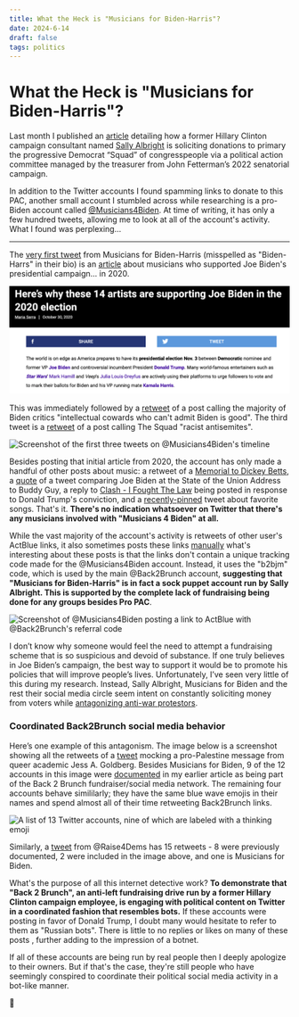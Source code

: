 ```yaml
---
title: What the Heck is "Musicians for Biden-Harris"?
date: 2024-6-14
draft: false
tags: politics
---
```

# What the Heck is "Musicians for Biden-Harris"?

Last month I published an [article](./anti-squad-pac.md) detailing how a former Hillary Clinton campaign consultant named [Sally Albright](https://www.sallylalbright.com/) is soliciting donations to primary the progressive Democrat “Squad” of congresspeople via a political action committee managed by the treasurer from John Fetterman’s 2022 senatorial campaign.

In addition to the Twitter accounts I found spamming links to donate to this PAC, another small account I stumbled across while researching is a pro-Biden account called [@Musicians4Biden](https://twitter.com/Musicians4Biden). At time of writing, it has only a few hundred tweets, allowing me to look at all of the account's activity. What I found was perplexing...

---

The [very first tweet](https://x.com/Musicians4Biden/status/1769084721110098247) from Musicians for Biden-Harris (misspelled as "Biden-Harrs" in their bio) is an [article](https://www.altpress.com/musicians-supporting-joe-biden-2020-election/) about musicians who supported Joe Biden's presidential campaign... in 2020. 

![Screenshot of an article from October 30, 2020 about Joe Biden's campaign](../images/musicians4biden/2020-article-screenshot.png)

This was immediately followed by a [retweet](https://x.com/TWLadyGrey/status/1768605688777863352/retweets) of a post calling the majority of Biden critics "intellectual cowards who can't admit Biden is good". The third tweet is a [retweet](https://x.com/TommyInPA/status/1768814858005336434/retweets) of a post calling The Squad "racist antisemites".

![Screenshot of the first three tweets on @Musicians4Biden's timeline](../musicians4biden/first-tweets.png)

Besides posting that initial article from 2020, the account has only made a handful of other posts about music: a retweet of a [Memorial to Dickey Betts](https://x.com/odie_jackson/status/1781060117800079452/retweets), a [quote](https://x.com/HeLiesWeDie1/status/1765961410763260391/retweets) of a tweet comparing Joe Biden at the State of the Union Address to Buddy Guy, a reply to [Clash - I Fought The Law](https://x.com/Musicians4Biden/status/1796346003857256583) being posted in response to Donald Trump's conviction, and a [recently-pinned](https://x.com/Musicians4Biden/status/1797895241682542731) tweet about favorite songs. That's it. **There's no indication whatsoever on Twitter that there's any musicians involved with "Musicians 4 Biden" at all.**

While the vast majority of the account's activity is retweets of other user's ActBlue links, it also sometimes posts these links [manually](https://x.com/Musicians4Biden/status/1798778554781487198) what's interesting about these posts is that the links don't contain a unique tracking code made for the @Musicians4Biden account. Instead, it uses the "b2bjm" code, which is used by the main @Back2Brunch account, **suggesting that "Musicians for Biden-Harris" is in fact a sock puppet account run by Sally Albright. This is supported by the complete lack of fundraising being done for any groups besides Pro PAC**.

![Screenshot of @Musicians4Biden posting a link to ActBlue with @Back2Brunch's referral code](../musicians4biden/b2bjm.png)

I don’t know why someone would feel the need to attempt a fundraising scheme that is so suspicious and devoid of substance. If one truly believes in Joe Biden’s campaign, the best way to support it would be to promote his policies that will improve people’s lives. Unfortunately, I’ve seen very little of this during my research. Instead, Sally Albright, Musicians for Biden and the rest their social media circle seem intent on constantly soliciting money from voters while [antagonizing anti-war protestors](https://x.com/BanquoDyar/status/1799615488001286261/retweets).

### Coordinated Back2Brunch social media behavior

Here’s one example of this antagonism. The image below is a screenshot showing all the retweets of a [tweet](https://x.com/estherzelda0514/status/1797489170392473775/) mocking a pro-Palestine message from queer academic Jess A. Goldberg. Besides Musicians for Biden, 9 of the 12 accounts in this image were [documented](./anti-squad-pac.md) in my earlier article as being part of the Back 2 Brunch fundraiser/social media network. The remaining four accounts behave simililarly; they have the same blue wave emojis in their names and spend almost all of their time retweeting Back2Brunch links.

![A list of 13 Twitter accounts, nine of which are labeled with a thinking emoji](../musicians4biden/queer-retweets-annotated.png)

Similarly, a [tweet](https://x.com/Raise4Dems/status/1796524028192063676) from @Raise4Dems has 15 retweets - 8 were previously documented, 2 were included in the image above, and one is Musicians for Biden.

What's the purpose of all this internet detective work? **To demonstrate that "Back 2 Brunch", an anti-left fundraising drive run by a former Hillary Clinton campaign employee, is engaging with political content on Twitter in a coordinated fashion that resembles bots.** If these accounts were posting in favor of Donald Trump, I doubt many would hesitate to refer to them as "Russian bots". There is little to no replies or likes on many of these posts , further adding to the impression of a botnet.

If all of these accounts are being run by real people then I deeply apologize to their owners. But if that's the case, they're still people who have seemingly conspired to coordinate their political social media activity in a bot-like manner. 

🤔